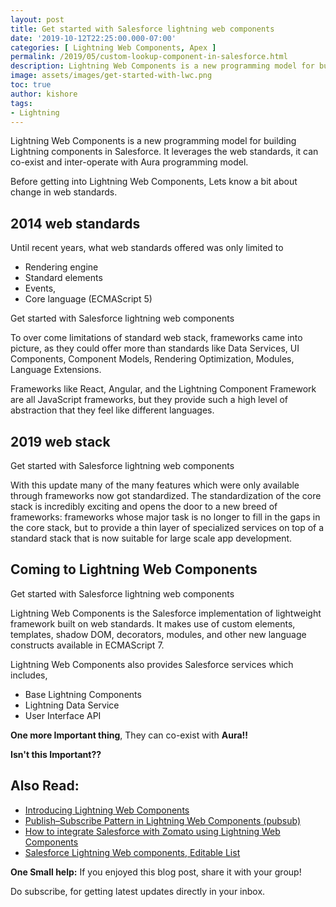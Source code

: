 ```yaml
---
layout: post
title: Get started with Salesforce lightning web components
date: '2019-10-12T22:25:00.000-07:00'
categories: [ Lightning Web Components, Apex ]
permalink: /2019/05/custom-lookup-component-in-salesforce.html
description: Lightning Web Components is a new programming model for building Lightning components in Salesforce. It leverages the web standards, it can co-exist and inter-operate with Aura programming model.
image: assets/images/get-started-with-lwc.png
toc: true
author: kishore
tags:
- Lightning
---
```


Lightning Web Components is a new programming model for building Lightning components in Salesforce. It leverages the web standards, it can co-exist and inter-operate with Aura programming model.

Before getting into Lightning Web Components, Lets know a bit about change in web standards.

## 2014 web standards
Until recent years, what web standards offered was only limited to

- Rendering engine
- Standard elements
- Events,
- Core language (ECMAScript 5)

Get started with Salesforce lightning web components

To over come limitations of standard web stack, frameworks came into picture, as they could offer more than standards like Data Services, UI Components, Component Models, Rendering Optimization, Modules, Language Extensions.

Frameworks like React, Angular, and the Lightning Component Framework are all JavaScript frameworks, but they provide such a high level of abstraction that they feel like different languages.

## 2019 web stack
Get started with Salesforce lightning web components

With this update many of the many features which were only available through frameworks now got standardized. The standardization of the core stack is incredibly exciting and opens the door to a new breed of frameworks: frameworks whose major task is no longer to fill in the gaps in the core stack, but to provide a thin layer of specialized services on top of a standard stack that is now suitable for large scale app development.

## Coming to Lightning Web Components

Get started with Salesforce lightning web components

Lightning Web Components is the Salesforce implementation of lightweight framework built on web standards. It makes use of custom elements, templates, shadow DOM, decorators, modules, and other new language constructs available in ECMAScript 7.

Lightning Web Components also provides Salesforce services which includes,

- Base Lightning Components
- Lightning Data Service
- User Interface API

**One more Important thing**, They can co-exist with **Aura!!**

__Isn't this Important??__

## Also Read:
- [Introducing Lightning Web Components](/blogs/2018/12/introducing-lightning-web-components.html)
- [Publish–Subscribe Pattern in Lightning Web Components (pubsub)](/2019/04/publishsubscribe-pattern-in-lightning.html)
- [How to integrate Salesforce with Zomato using Lightning Web Components](/2019/04/how-to-integrate-salesforce-with-zomato.html)
- [Salesforce Lightning Web components, Editable List](/2019/04/blog-post.html)

**One Small help:**
If you enjoyed this blog post, share it with your group!

Do subscribe, for getting latest updates directly in your inbox. 